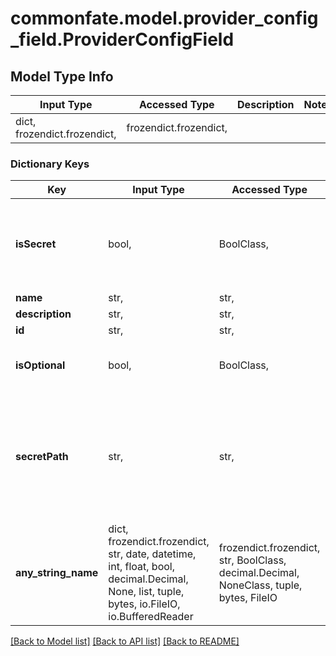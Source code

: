 # commonfate.model.provider_config_field.ProviderConfigField

## Model Type Info
Input Type | Accessed Type | Description | Notes
------------ | ------------- | ------------- | -------------
dict, frozendict.frozendict,  | frozendict.frozendict,  |  | 

### Dictionary Keys
Key | Input Type | Accessed Type | Description | Notes
------------ | ------------- | ------------- | ------------- | -------------
**isSecret** | bool,  | BoolClass,  | Whether or not the config field is a secret (like an API key or a password) | 
**name** | str,  | str,  |  | 
**description** | str,  | str,  |  | 
**id** | str,  | str,  |  | 
**isOptional** | bool,  | BoolClass,  | Whether the config value is optional. | 
**secretPath** | str,  | str,  | the path to where the secret will be stored, in a secrets manager like AWS SSM Parameter Store. | [optional] 
**any_string_name** | dict, frozendict.frozendict, str, date, datetime, int, float, bool, decimal.Decimal, None, list, tuple, bytes, io.FileIO, io.BufferedReader | frozendict.frozendict, str, BoolClass, decimal.Decimal, NoneClass, tuple, bytes, FileIO | any string name can be used but the value must be the correct type | [optional]

[[Back to Model list]](../../README.md#documentation-for-models) [[Back to API list]](../../README.md#documentation-for-api-endpoints) [[Back to README]](../../README.md)

